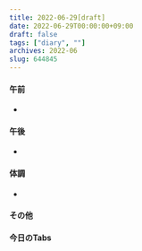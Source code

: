 ```yaml
---
title: 2022-06-29[draft]
date: 2022-06-29T00:00:00+09:00
draft: false
tags: ["diary", ""]
archives: 2022-06
slug: 644845
---
```

#### 午前
- 
#### 午後
- 
#### 体調
- 
#### その他
#### 今日のTabs